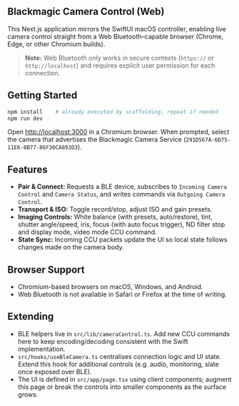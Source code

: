 ## Blackmagic Camera Control (Web)

This Next.js application mirrors the SwiftUI macOS controller, enabling live camera control straight from a Web Bluetooth–capable browser (Chrome, Edge, or other Chromium builds).

> **Note:** Web Bluetooth only works in secure contexts (`https://` or `http://localhost`) and requires explicit user permission for each connection.

## Getting Started

```bash
npm install    # already executed by scaffolding, repeat if needed
npm run dev
```

Open [http://localhost:3000](http://localhost:3000) in a Chromium browser. When prompted, select the camera that advertises the Blackmagic Camera Service (`291D567A-6D75-11E6-8B77-86F30CA893D3`).

## Features

- **Pair & Connect:** Requests a BLE device, subscribes to `Incoming Camera Control` and `Camera Status`, and writes commands via `Outgoing Camera Control`.
- **Transport & ISO:** Toggle record/stop, adjust ISO and gain presets.
- **Imaging Controls:** White balance (with presets, auto/restore), tint, shutter angle/speed, iris, focus (with auto focus trigger), ND filter stop and display mode, video mode CCU command.
- **State Sync:** Incoming CCU packets update the UI so local state follows changes made on the camera body.

## Browser Support

- Chromium-based browsers on macOS, Windows, and Android.  
- Web Bluetooth is not available in Safari or Firefox at the time of writing.

## Extending

- BLE helpers live in `src/lib/cameraControl.ts`. Add new CCU commands here to keep encoding/decoding consistent with the Swift implementation.
- `src/hooks/useBleCamera.ts` centralises connection logic and UI state. Extend this hook for additional controls (e.g. audio, monitoring, slate once exposed over BLE).
- The UI is defined in `src/app/page.tsx` using client components; augment this page or break the controls into smaller components as the surface grows.
